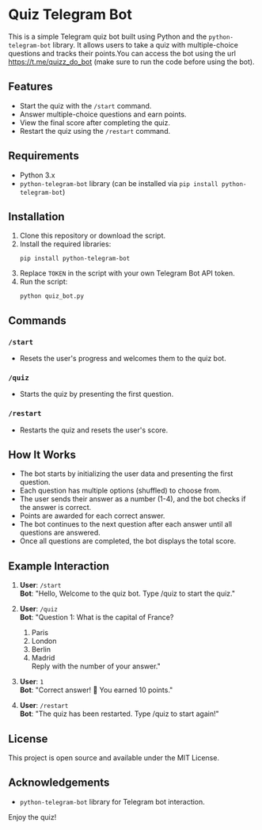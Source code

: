 # Quiz Telegram Bot

This is a simple Telegram quiz bot built using Python and the `python-telegram-bot` library. It allows users to take a quiz with multiple-choice questions and tracks their points.You can access the bot using the url https://t.me/quizz_do_bot (make sure to run the code before using the bot).

## Features
- Start the quiz with the `/start` command.
- Answer multiple-choice questions and earn points.
- View the final score after completing the quiz.
- Restart the quiz using the `/restart` command.

## Requirements
- Python 3.x
- `python-telegram-bot` library (can be installed via `pip install python-telegram-bot`)

## Installation

1. Clone this repository or download the script.
2. Install the required libraries:
   ```
   pip install python-telegram-bot
   ```
3. Replace `TOKEN` in the script with your own Telegram Bot API token.
4. Run the script:
   ```
   python quiz_bot.py
   ```

## Commands

### `/start`
- Resets the user's progress and welcomes them to the quiz bot.

### `/quiz`
- Starts the quiz by presenting the first question.

### `/restart`
- Restarts the quiz and resets the user's score.

## How It Works
- The bot starts by initializing the user data and presenting the first question.
- Each question has multiple options (shuffled) to choose from.
- The user sends their answer as a number (1-4), and the bot checks if the answer is correct.
- Points are awarded for each correct answer.
- The bot continues to the next question after each answer until all questions are answered.
- Once all questions are completed, the bot displays the total score.

## Example Interaction

1. **User**: `/start`  
   **Bot**: "Hello, Welcome to the quiz bot. Type /quiz to start the quiz."

2. **User**: `/quiz`  
   **Bot**: "Question 1: What is the capital of France?  
   1. Paris  
   2. London  
   3. Berlin  
   4. Madrid  
   Reply with the number of your answer."

3. **User**: `1`  
   **Bot**: "Correct answer! 🎉 You earned 10 points."

4. **User**: `/restart`  
   **Bot**: "The quiz has been restarted. Type /quiz to start again!"

## License
This project is open source and available under the MIT License.

## Acknowledgements
- `python-telegram-bot` library for Telegram bot interaction.

Enjoy the quiz!
